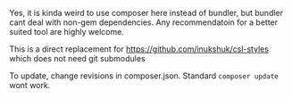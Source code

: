 Yes, it is kinda weird to use composer here instead of bundler, but bundler cant deal with non-gem dependencies. Any recommendatoin for a better suited tool are highly welcome.

This is a direct replacement for https://github.com/inukshuk/csl-styles which does not need git submodules

To update, change revisions in composer.json. Standard `composer update` wont work.